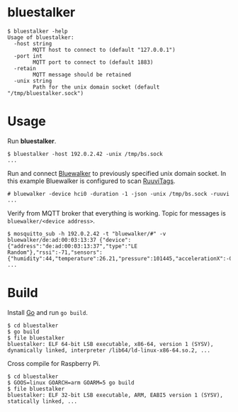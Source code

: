 # bluestalker

```
$ bluestalker -help
Usage of bluestalker:
  -host string
    	MQTT host to connect to (default "127.0.0.1")
  -port int
    	MQTT port to connect to (default 1883)
  -retain
    	MQTT message should be retained
  -unix string
    	Path for the unix domain socket (default "/tmp/bluestalker.sock")
```

# Usage
Run **bluestalker**.
```
$ bluestalker -host 192.0.2.42 -unix /tmp/bs.sock
...
```

Run and connect [Bluewalker](https://gitlab.com/jtaimisto/bluewalker/) to previously specified unix domain socket. In this example Bluewalker is configured to scan [RuuviTags](https://ruuvi.com/ruuvitag-specs/).
```
# bluewalker -device hci0 -duration -1 -json -unix /tmp/bs.sock -ruuvi
...
```

Verify from MQTT broker that everything is working. Topic for messages is ```bluewalker/<device address>```.
```
$ mosquitto_sub -h 192.0.2.42 -t "bluewalker/#" -v
bluewalker/de:ad:00:03:13:37 {"device":{"address":"de:ad:00:03:13:37","type":"LE Random"},"rssi":-71,"sensors":{"humidity":44,"temperature":26.21,"pressure":101445,"accelerationX":-0.868,"accelerationY":-0.508,"accelerationZ":-0.036,"voltage":2827,"txpower":31,"movementCount":255,"sequence":65535}}
...
```

# Build
Install [Go](https://golang.org/doc/install) and run ```go build```.

```
$ cd bluestalker
$ go build
$ file bluestalker
bluestalker: ELF 64-bit LSB executable, x86-64, version 1 (SYSV), dynamically linked, interpreter /lib64/ld-linux-x86-64.so.2, ...
```

Cross compile for Raspberry Pi.
```
$ cd bluestalker
$ GOOS=linux GOARCH=arm GOARM=5 go build
$ file bluestalker
bluestalker: ELF 32-bit LSB executable, ARM, EABI5 version 1 (SYSV), statically linked, ...
```
